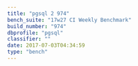 ```yaml
---
title: "pgsql 2 974"
bench_suite: "17w27 CI Weekly Benchmark"
build_number: "974"
dbprofile: "pgsql"
classifier: ""
date: 2017-07-03T04:34:59
type: "bench"
---
```

